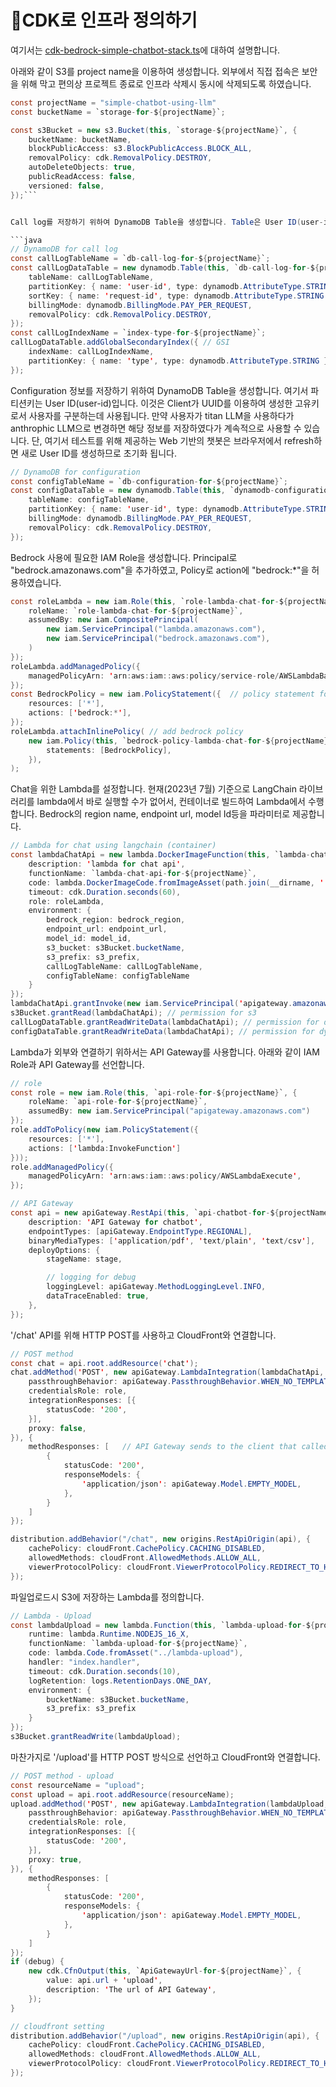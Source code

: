 # CDK로 인프라 정의하기

여기서는 [cdk-bedrock-simple-chatbot-stack.ts](./lib/cdk-bedrock-simple-chatbot-stack.ts)에 대하여 설명합니다.


아래와 같이 S3를 project name을 이용하여 생성합니다. 외부에서 직접 접속은 보안을 위해 막고 편의상 프로젝트 종료로 인프라 삭제시 동시에 삭제되도록 하였습니다.

```java
const projectName = "simple-chatbot-using-llm"
const bucketName = `storage-for-${projectName}`;

const s3Bucket = new s3.Bucket(this, `storage-${projectName}`, {
    bucketName: bucketName,
    blockPublicAccess: s3.BlockPublicAccess.BLOCK_ALL,
    removalPolicy: cdk.RemovalPolicy.DESTROY,
    autoDeleteObjects: true,
    publicReadAccess: false,
    versioned: false,
});```


Call log를 저장하기 위하여 DynamoDB Table을 생성합니다. Table은 User ID(user-id)를 파티션키로 Request ID(request-id)를 Sort Key로 지정하엿습니다. On-Demend로 과금되게 하였고 프로젝트 종료시 다른 인프라와 같이 삭제되도록 설정하였습니다. 검색의 편의를 위하여 GSI로 메시지 type을 지정하였습니다. 메시지 type은 text와 object 두가지를 제공합니다.

```java
// DynamoDB for call log
const callLogTableName = `db-call-log-for-${projectName}`;
const callLogDataTable = new dynamodb.Table(this, `db-call-log-for-${projectName}`, {
    tableName: callLogTableName,
    partitionKey: { name: 'user-id', type: dynamodb.AttributeType.STRING },
    sortKey: { name: 'request-id', type: dynamodb.AttributeType.STRING },
    billingMode: dynamodb.BillingMode.PAY_PER_REQUEST,
    removalPolicy: cdk.RemovalPolicy.DESTROY,
});
const callLogIndexName = `index-type-for-${projectName}`;
callLogDataTable.addGlobalSecondaryIndex({ // GSI
    indexName: callLogIndexName,
    partitionKey: { name: 'type', type: dynamodb.AttributeType.STRING },
});
```

Configuration 정보를 저장하기 위하여 DynamoDB Table을 생성합니다. 여기서 파티션키는 User ID(user-id)입니다. 이것은 Client가 UUID를 이용하여 생성한 고유키로서 사용자를 구분하는데 사용됩니다. 만약 사용자가 titan LLM을 사용하다가 anthrophic LLM으로 변경하면 해당 정보를 저장하였다가 계속적으로 사용할 수 있습니다. 단, 여기서 테스트를 위해 제공하는 Web 기반의 챗봇은 브라우저에서 refresh하면 새로 User ID를 생성하므로 초기화 됩니다.

```java
// DynamoDB for configuration
const configTableName = `db-configuration-for-${projectName}`;
const configDataTable = new dynamodb.Table(this, `dynamodb-configuration-for-${projectName}`, {
    tableName: configTableName,
    partitionKey: { name: 'user-id', type: dynamodb.AttributeType.STRING },
    billingMode: dynamodb.BillingMode.PAY_PER_REQUEST,
    removalPolicy: cdk.RemovalPolicy.DESTROY,
});
```

Bedrock 사용에 필요한 IAM Role을 생성합니다. Principal로 "bedrock.amazonaws.com"을 추가하였고, Policy로 action에 "bedrock:*"을 허용하였습니다.

```java
const roleLambda = new iam.Role(this, `role-lambda-chat-for-${projectName}`, {
    roleName: `role-lambda-chat-for-${projectName}`,
    assumedBy: new iam.CompositePrincipal(
        new iam.ServicePrincipal("lambda.amazonaws.com"),
        new iam.ServicePrincipal("bedrock.amazonaws.com"),
    )
});
roleLambda.addManagedPolicy({
    managedPolicyArn: 'arn:aws:iam::aws:policy/service-role/AWSLambdaBasicExecutionRole',
});
const BedrockPolicy = new iam.PolicyStatement({  // policy statement for sagemaker
    resources: ['*'],
    actions: ['bedrock:*'],
});
roleLambda.attachInlinePolicy( // add bedrock policy
    new iam.Policy(this, `bedrock-policy-lambda-chat-for-${projectName}`, {
        statements: [BedrockPolicy],
    }),
);      
```

Chat을 위한 Lambda를 설정합니다. 현재(2023년 7월) 기준으로 LangChain 라이브러리를 lambda에서 바로 실행할 수가 없어서, 컨테이너로 빌드하여 Lambda에서 수행합니다. Bedrock의 region name, endpoint url, model Id등을 파라미터로 제공합니다. 

```java
// Lambda for chat using langchain (container)
const lambdaChatApi = new lambda.DockerImageFunction(this, `lambda-chat-for-${projectName}`, {
    description: 'lambda for chat api',
    functionName: `lambda-chat-api-for-${projectName}`,
    code: lambda.DockerImageCode.fromImageAsset(path.join(__dirname, '../../lambda-chat')),
    timeout: cdk.Duration.seconds(60),
    role: roleLambda,
    environment: {
        bedrock_region: bedrock_region,
        endpoint_url: endpoint_url,
        model_id: model_id,
        s3_bucket: s3Bucket.bucketName,
        s3_prefix: s3_prefix,
        callLogTableName: callLogTableName,
        configTableName: configTableName
    }
});
lambdaChatApi.grantInvoke(new iam.ServicePrincipal('apigateway.amazonaws.com'));
s3Bucket.grantRead(lambdaChatApi); // permission for s3
callLogDataTable.grantReadWriteData(lambdaChatApi); // permission for dynamo
configDataTable.grantReadWriteData(lambdaChatApi); // permission for dynamo
```

Lambda가 외부와 연결하기 위하서는 API Gateway를 사용합니다. 아래와 같이 IAM Role과 API Gateway를 선언합니다. 

```java
// role
const role = new iam.Role(this, `api-role-for-${projectName}`, {
    roleName: `api-role-for-${projectName}`,
    assumedBy: new iam.ServicePrincipal("apigateway.amazonaws.com")
});
role.addToPolicy(new iam.PolicyStatement({
    resources: ['*'],
    actions: ['lambda:InvokeFunction']
}));
role.addManagedPolicy({
    managedPolicyArn: 'arn:aws:iam::aws:policy/AWSLambdaExecute',
});

// API Gateway
const api = new apiGateway.RestApi(this, `api-chatbot-for-${projectName}`, {
    description: 'API Gateway for chatbot',
    endpointTypes: [apiGateway.EndpointType.REGIONAL],
    binaryMediaTypes: ['application/pdf', 'text/plain', 'text/csv'],
    deployOptions: {
        stageName: stage,

        // logging for debug
        loggingLevel: apiGateway.MethodLoggingLevel.INFO,
        dataTraceEnabled: true,
    },
});  
```

'/chat' API를 위해 HTTP POST를 사용하고 CloudFront와 연결합니다. 

```java
// POST method
const chat = api.root.addResource('chat');
chat.addMethod('POST', new apiGateway.LambdaIntegration(lambdaChatApi, {
    passthroughBehavior: apiGateway.PassthroughBehavior.WHEN_NO_TEMPLATES,
    credentialsRole: role,
    integrationResponses: [{
        statusCode: '200',
    }],
    proxy: false,
}), {
    methodResponses: [   // API Gateway sends to the client that called a method.
        {
            statusCode: '200',
            responseModels: {
                'application/json': apiGateway.Model.EMPTY_MODEL,
            },
        }
    ]
});

distribution.addBehavior("/chat", new origins.RestApiOrigin(api), {
    cachePolicy: cloudFront.CachePolicy.CACHING_DISABLED,
    allowedMethods: cloudFront.AllowedMethods.ALLOW_ALL,
    viewerProtocolPolicy: cloudFront.ViewerProtocolPolicy.REDIRECT_TO_HTTPS,
});
```

파일업로드시 S3에 저장하는 Lambda를 정의합니다. 

```java
// Lambda - Upload
const lambdaUpload = new lambda.Function(this, `lambda-upload-for-${projectName}`, {
    runtime: lambda.Runtime.NODEJS_16_X,
    functionName: `lambda-upload-for-${projectName}`,
    code: lambda.Code.fromAsset("../lambda-upload"),
    handler: "index.handler",
    timeout: cdk.Duration.seconds(10),
    logRetention: logs.RetentionDays.ONE_DAY,
    environment: {
        bucketName: s3Bucket.bucketName,
        s3_prefix: s3_prefix
    }
});
s3Bucket.grantReadWrite(lambdaUpload);
```

마찬가지로 '/upload'를 HTTP POST 방식으로 선언하고 CloudFront와 연결합니다.

```java
// POST method - upload
const resourceName = "upload";
const upload = api.root.addResource(resourceName);
upload.addMethod('POST', new apiGateway.LambdaIntegration(lambdaUpload, {
    passthroughBehavior: apiGateway.PassthroughBehavior.WHEN_NO_TEMPLATES,
    credentialsRole: role,
    integrationResponses: [{
        statusCode: '200',
    }],
    proxy: true,
}), {
    methodResponses: [
        {
            statusCode: '200',
            responseModels: {
                'application/json': apiGateway.Model.EMPTY_MODEL,
            },
        }
    ]
});
if (debug) {
    new cdk.CfnOutput(this, `ApiGatewayUrl-for-${projectName}`, {
        value: api.url + 'upload',
        description: 'The url of API Gateway',
    });
}

// cloudfront setting  
distribution.addBehavior("/upload", new origins.RestApiOrigin(api), {
    cachePolicy: cloudFront.CachePolicy.CACHING_DISABLED,
    allowedMethods: cloudFront.AllowedMethods.ALLOW_ALL,
    viewerProtocolPolicy: cloudFront.ViewerProtocolPolicy.REDIRECT_TO_HTTPS,
});    
```

